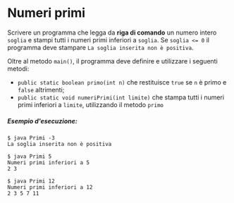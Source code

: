 # Numeri primi

Scrivere un programma che legga da **riga di comando** un numero intero `soglia` e stampi tutti i numeri primi inferiori a `soglia`.
Se `soglia <= 0` il programma deve stampare `La soglia inserita non è positiva`. 

Oltre al metodo `main()`, il programma deve definire e utilizzare i seguenti metodi:
* `public static boolean primo(int n)` che restituisce `true` se `n` è primo e `false` altrimenti;
* `public static void numeriPrimi(int limite)` che stampa tutti i numeri primi inferiori a `limite`, utilizzando il metodo `primo`

##### Esempio d'esecuzione:

```text
$ java Primi -3
La soglia inserita non è positiva

$ java Primi 5
Numeri primi inferiori a 5
2 3 

$ java Primi 12
Numeri primi inferiori a 12
2 3 5 7 11
```
